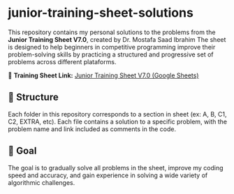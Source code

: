 # junior-training-sheet-solutions

This repository contains my personal solutions to the problems from the **Junior Training Sheet V7.0**, created by Dr. Mostafa Saad Ibrahim
The sheet is designed to help beginners in competitive programming improve their problem-solving skills by practicing a structured and progressive set of problems across different plataforms.

📄 **Training Sheet Link:**
[Junior Training Sheet V7.0 (Google Sheets)](https://docs.google.com/spreadsheets/d/1iJZWP2nS_OB3kCTjq8L6TrJJ4o-5lhxDOyTaocSYc-k/edit)

## 📂 Structure

Each folder in this repository corresponds to a section in sheet (ex: A, B, C1, C2, EXTRA, etc).
Each file contains a solution to a specific problem, with the problem name and link included as comments in the code.

## 🚀 Goal
The goal is to gradually solve all problems in the sheet, improve my coding speed and accuracy, and gain experience in solving a wide variety of algorithmic challenges.
